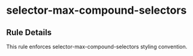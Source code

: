# selector-max-compound-selectors

## Rule Details

This rule enforces selector-max-compound-selectors styling convention.
